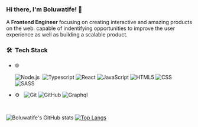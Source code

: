 ### Hi there, I'm Boluwatife! 👋

A **Frontend Engineer** focusing on creating interactive and amazing products on the web. capable of indentifying opportunities to improve the user experience as well as building a scalable product.


<h3> 🛠 &nbsp;Tech Stack</h3>

- 🌐 &nbsp;

  
  ![Node.js](https://img.shields.io/badge/-Node.js-333333?style=flat&logo=node.js)&nbsp;
  ![Typescript](https://img.shields.io/badge/-Typescript-333333?style=flat&logo=Typescript&logoColor=1572B6)
  ![React](https://img.shields.io/badge/-React-333333?style=flat&logo=react)
  ![JavaScript](https://img.shields.io/badge/-JavaScript-333333?style=flat&logo=javascript)
  ![HTML5](https://img.shields.io/badge/-HTML5-333333?style=flat&logo=HTML5)
  ![CSS](https://img.shields.io/badge/-CSS-333333?style=flat&logo=CSS3&logoColor=1572B6)
  ![SASS](https://img.shields.io/badge/-SASS-333333?style=flat&logo=SASS&logoColor=cc6699)
 
  
- ⚙️ &nbsp;
  ![Git](https://img.shields.io/badge/-Git-333333?style=flat&logo=git)
  ![GitHub](https://img.shields.io/badge/-GitHub-333333?style=flat&logo=github)
  ![Graphql](https://img.shields.io/badge/-Graphql-333333?style=flat&logo=graphql&logoColor=cc6699)

<br>

 ![Boluwatife's GitHub stats](https://github-readme-stats.vercel.app/api?username=boluaduloju&show_icons=true&theme=radical)
 [![Top Langs](https://github-readme-stats.vercel.app/api/top-langs/?username=boluaduloju&layout=compact)](https://github.com/boluaduloju/github-readme-stats)
 
 

<!--
**BoluAduloju/BoluAduloju** is a ✨ _special_ ✨ repository because its `README.md` (this file) appears on your GitHub profile.

Here are some ideas to get you started:

- 🔭 I’m currently working on ...
- 🌱 I’m currently learning ...
- 👯 I’m looking to collaborate on ...
- 🤔 I’m looking for help with ...
- 💬 Ask me about ...
- 📫 How to reach me: ...
- 😄 Pronouns: ...
- ⚡ Fun fact: ...
 [![My Skills](https://skillicons.dev/icons?i=html,css,javascript,react,ts,nodejs,git&theme=light)](https://skillicons.dev)
-->
